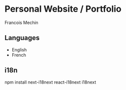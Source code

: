 # Personal Website / Portfolio

Francois Mechin

## Languages

-  English
-  French

## i18n

npm install next-i18next react-i18next i18next
